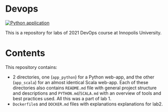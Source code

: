 # Devops
[![Python application](https://github.com/nikololiahim/devops/actions/workflows/python-app.yml/badge.svg)](https://github.com/nikololiahim/devops/actions/workflows/python-app.yml)

This is a repository for labs of 2021 DevOps course at Innopolis University.

# Contents
This repository contains:
- 2 directories, one (`app_python`) for a Python web-app,
  and the other (`app_scala`) for an almost identical Scala web-app. 
  Each of these directories also contains `README.md` file with general project structure and descriptions
  and `PYTHON.md`/`SCALA.md` with an overview of tools and best practices used. 
  All this was a part of lab 1.
- `Dockerfile`s and `DOCKER.md` files with explanations explanations for lab2.

